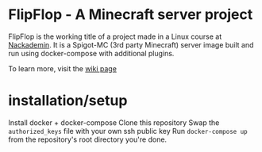 # FlipFlop - A Minecraft server project

FlipFlop is the working title of a project made in a Linux course at [Nackademin](https://nackademin.se/utbildningar/devops-engineer/).
It is a Spigot-MC (3rd party Minecraft) server image built and run using docker-compose with additional plugins.

To learn more, visit the [wiki page](https://github.com/ZKemstedt/flipflop/wiki)

# installation/setup
Install docker + docker-compose
Clone this repository
Swap the `authorized_keys` file with your own ssh public key
Run `docker-compose up` from the repository's root directory
you're done.
